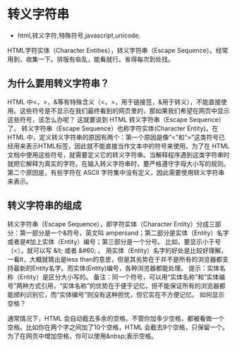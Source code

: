 # 转义字符串
- html,转义字符,特殊符号,javascript,unicode,

HTML字符实体（Character Entities），转义字符串（Escape Sequence）。经常用到，收集一下。排版有些乱，能看就行。省得每次到处找。

## 为什么要用转义字符串？

HTML 中\<，\>，&等有特殊含义（\<，\>，用于链接签，&用于转义），不能直接使用。这些符号是不显示在我们最终看到的网页里的，那如果我们希望在网页中显示这些符号，该怎么办呢？ 这就要说到 HTML 转义字符串（Escape Sequence）了。 转义字符串（Escape Sequence）也称字符实体(Character Entity)。在 HTML 中，定义转义字符串的原因有两个：第一个原因是像“\<”和“\>”这类符号已经用来表示HTML标签，因此就不能直接当作文本中的符号来使用。为了在 HTML 文档中使用这些符号，就需要定义它的转义字符串。当解释程序遇到这类字符串时就把它解释为真实的字符。在输入转义字符串时，要严格遵守字母大小写的规则。第二个原因是，有些字符在 ASCII 字符集中没有定义，因此需要使用转义字符串来表示。

## 转义字符串的组成

转义字符串（Escape Sequence），即字符实体（Character Entity）分成三部分：第一部分是一个\&符号，英文叫 ampersand；第二部分是实体（Entity）名字或者是#加上实体（Entity）编号；第三部分是一个分号。 比如，要显示小于号（\<），就可以写 \&lt; 或者 \&#60; 。 用实体（Entity）名字的好处是比较好理解，一看lt，大概就猜出是less than的意思，但是其劣势在于并不是所有的浏览器都支持最新的Entity名字。而实体(Entity)编号，各种浏览器都能处理。 提示：实体名称（Entity）是区分大小写的。 备注：同一个符号，可以用“实体名称”和“实体编号”两种方式引用，“实体名称”的优势在于便于记忆，但不能保证所有的浏览器都能顺利识别它，而“实体编号”则没有这种担忧，但它实在不方便记忆。
如何显示空格？

通常情况下，HTML 会自动截去多余的空格。不管你加多少空格，都被看做一个空格。比如你在两个字之间加了10个空格，HTML 会截去9个空格，只保留一个。为了在网页中增加空格，你可以使用\&nbsp;表示空格。